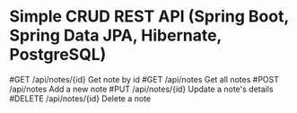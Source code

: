 # Simple CRUD REST API (Spring Boot, Spring Data JPA, Hibernate, PostgreSQL)

#GET /api/notes/{id} Get note by id
#GET /api/notes Get all notes
#POST /api/notes Add a new note
#PUT /api/notes/{id} Update a note's details
#DELETE /api/notes/{id} Delete a note
